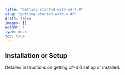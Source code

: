 ```yaml
---
title: "Getting started with c#-4.0"
slug: "getting-started-with-c-40"
draft: false
images: []
weight: 1
type: docs
toc: true
---
```


## Installation or Setup
Detailed instructions on getting c#-4.0 set up or installed.

